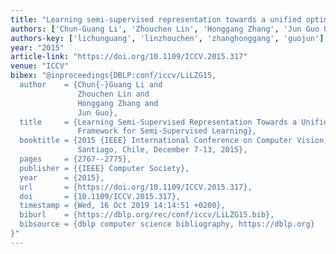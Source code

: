 ```yaml
---
title: "Learning semi-supervised representation towards a unified optimization framework for semi-supervised learning"
authors: ['Chun-Guang Li', 'Zhouchen Lin', 'Honggang Zhang', 'Jun Guo 0002']
authors-key: ['lichunguang', 'linzhouchen', 'zhanghonggang', 'guojun']
year: "2015"
article-link: "https://doi.org/10.1109/ICCV.2015.317"
venue: "ICCV"
bibex: "@inproceedings{DBLP:conf/iccv/LiLZG15,
  author    = {Chun{-}Guang Li and
               Zhouchen Lin and
               Honggang Zhang and
               Jun Guo},
  title     = {Learning Semi-Supervised Representation Towards a Unified Optimization
               Framework for Semi-Supervised Learning},
  booktitle = {2015 {IEEE} International Conference on Computer Vision, {ICCV} 2015,
               Santiago, Chile, December 7-13, 2015},
  pages     = {2767--2775},
  publisher = {{IEEE} Computer Society},
  year      = {2015},
  url       = {https://doi.org/10.1109/ICCV.2015.317},
  doi       = {10.1109/ICCV.2015.317},
  timestamp = {Wed, 16 Oct 2019 14:14:51 +0200},
  biburl    = {https://dblp.org/rec/conf/iccv/LiLZG15.bib},
  bibsource = {dblp computer science bibliography, https://dblp.org}
}"
---
```

